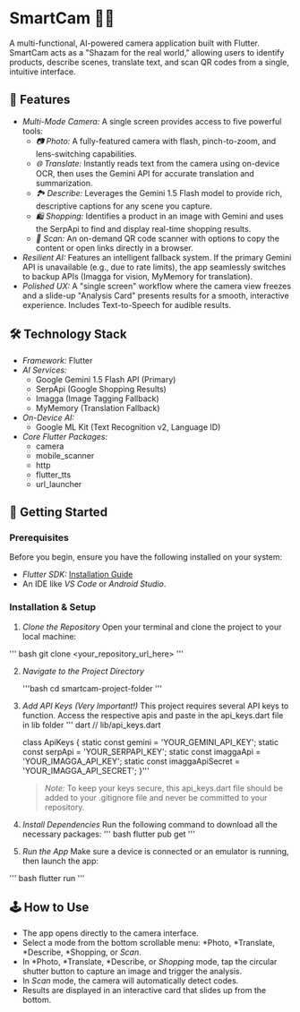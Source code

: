 # SmartCam 📸✨

A multi-functional, AI-powered camera application built with Flutter. SmartCam acts as a "Shazam for the real world," allowing users to identify products, describe scenes, translate text, and scan QR codes from a single, intuitive interface.

## 🌟 Features

  * *Multi-Mode Camera:* A single screen provides access to five powerful tools:
      * *📷 Photo:* A fully-featured camera with flash, pinch-to-zoom, and lens-switching capabilities.
      * *🌐 Translate:* Instantly reads text from the camera using on-device OCR, then uses the Gemini API for accurate translation and summarization.
      * *🏞 Describe:* Leverages the Gemini 1.5 Flash model to provide rich, descriptive captions for any scene you capture.
      * *🛍 Shopping:* Identifies a product in an image with Gemini and uses the SerpApi to find and display real-time shopping results.
      * *🔗 Scan:* An on-demand QR code scanner with options to copy the content or open links directly in a browser.
  * *Resilient AI:* Features an intelligent fallback system. If the primary Gemini API is unavailable (e.g., due to rate limits), the app seamlessly switches to backup APIs (Imagga for vision, MyMemory for translation).
  * *Polished UX:* A "single screen" workflow where the camera view freezes and a slide-up "Analysis Card" presents results for a smooth, interactive experience. Includes Text-to-Speech for audible results.

## 🛠 Technology Stack

  * *Framework:* Flutter
  * *AI Services:*
      * Google Gemini 1.5 Flash API (Primary)
      * SerpApi (Google Shopping Results)
      * Imagga (Image Tagging Fallback)
      * MyMemory (Translation Fallback)
  * *On-Device AI:*
      * Google ML Kit (Text Recognition v2, Language ID)
  * *Core Flutter Packages:*
      * camera
      * mobile_scanner
      * http
      * flutter_tts
      * url_launcher

## 🚀 Getting Started

### Prerequisites

Before you begin, ensure you have the following installed on your system:

  * *Flutter SDK:* [Installation Guide](https://flutter.dev/docs/get-started/install)
  * An IDE like *VS Code* or *Android Studio*.

### Installation & Setup

1.  *Clone the Repository*
    Open your terminal and clone the project to your local machine:

   ''' bash
    git clone <your_repository_url_here>
    '''

2.  *Navigate to the Project Directory*

    '''bash
    cd smartcam-project-folder
    '''

3.  *Add API Keys (Very Important\!)*
    This project requires several API keys to function. Access the respective apis and paste in the api_keys.dart file in lib folder
    '''
    dart
    // lib/api_keys.dart

    class ApiKeys {
      static const gemini = 'YOUR_GEMINI_API_KEY';
      static const serpApi = 'YOUR_SERPAPI_KEY';
      static const imaggaApi = 'YOUR_IMAGGA_API_KEY';
      static const imaggaApiSecret = 'YOUR_IMAGGA_API_SECRET';
    }'''
    

    > *Note:* To keep your keys secure, this api_keys.dart file should be added to your .gitignore file and never be committed to your repository.

4.  *Install Dependencies*
    Run the following command to download all the necessary packages:
    ''' bash
    flutter pub get
    '''
    

5.  *Run the App*
    Make sure a device is connected or an emulator is running, then launch the app:

   ''' bash
    flutter run
    '''
    

## 🕹 How to Use

  * The app opens directly to the camera interface.
  * Select a mode from the bottom scrollable menu: *Photo, *Translate, *Describe, *Shopping, or *Scan*.
  * In *Photo, *Translate, *Describe, or *Shopping* mode, tap the circular shutter button to capture an image and trigger the analysis.
  * In *Scan* mode, the camera will automatically detect codes.
  * Results are displayed in an interactive card that slides up from the bottom.